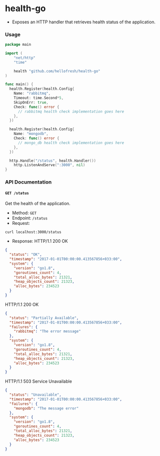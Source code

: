 # health-go

* Exposes an HTTP handler that retrieves health status of the application.

### Usage

```go
package main

import (
	"net/http"
	"time"

	health "github.com/hellofresh/health-go"
)

func main() {
  health.Register(health.Config{
    Name: "rabbitmq",
    Timeout: time.Second*5,
    SkipOnErr: true,
    Check: func() error {
      // rabbitmq health check implementation goes here
    },
  })

  health.Register(health.Config{
    Name: "mongodb",
    Check: func() error {
      // mongo_db health check implementation goes here
    },
  })

  http.Handle("/status", health.Handler())
	http.ListenAndServe(":3000", nil)
}
```

### API Documentation
#### `GET /status`
Get the health of the application.
- Method: `GET`
- Endpoint: `/status`
- Request:
```
curl localhost:3000/status
```
- Response:
HTTP/1.1 200 OK
```json
{
  "status": "OK",
  "timestamp": "2017-01-01T00:00:00.413567856+033:00",
  "system": {
    "version": "go1.8",
    "goroutines_count": 4,
    "total_alloc_bytes": 21321,
    "heap_objects_count": 21323,
    "alloc_bytes": 234523
  }
}
```

HTTP/1.1 200 OK
```json
{
  "status": "Partially Available",
  "timestamp": "2017-01-01T00:00:00.413567856+033:00",
  "failures": {
    "rabbitmq": "The error message"
  },
  "system": {
    "version": "go1.8",
    "goroutines_count": 4,
    "total_alloc_bytes": 21321,
    "heap_objects_count": 21323,
    "alloc_bytes": 234523
  }
}
```

HTTP/1.1 503 Service Unavailable
```json
{
  "status": "Unavailable",
  "timestamp": "2017-01-01T00:00:00.413567856+033:00",
  "failures": {
    "mongodb": "The message error"
  },
  "system": {
    "version": "go1.8",
    "goroutines_count": 4,
    "total_alloc_bytes": 21321,
    "heap_objects_count": 21323,
    "alloc_bytes": 234523
  }
}
```
